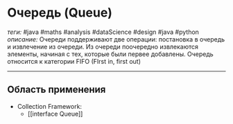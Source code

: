 # Очередь (Queue)
*теги:* #java #maths #analysis #dataScience #design #java #python 
*описание:* Очереди поддерживают две операции: постановка в очередь и извлечение из очереди. Из очереди поочередно извлекаются элементы, начиная с тех, которые были первее добавлены. Очередь относится к категории FIFO (FIrst in, first out)

---

## Область применения
- Collection Framework:
	- [[interface Queue]]